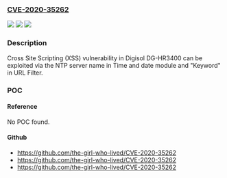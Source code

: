 ### [CVE-2020-35262](https://cve.mitre.org/cgi-bin/cvename.cgi?name=CVE-2020-35262)
![](https://img.shields.io/static/v1?label=Product&message=n%2Fa&color=blue)
![](https://img.shields.io/static/v1?label=Version&message=n%2Fa&color=blue)
![](https://img.shields.io/static/v1?label=Vulnerability&message=n%2Fa&color=brighgreen)

### Description

Cross Site Scripting (XSS) vulnerability in Digisol DG-HR3400 can be exploited via the NTP server name in Time and date module and "Keyword" in URL Filter.

### POC

#### Reference
No POC found.

#### Github
- https://github.com/the-girl-who-lived/CVE-2020-35262
- https://github.com/the-girl-who-lived/CVE-2020-35262
- https://github.com/the-girl-who-lived/CVE-2020-35262

